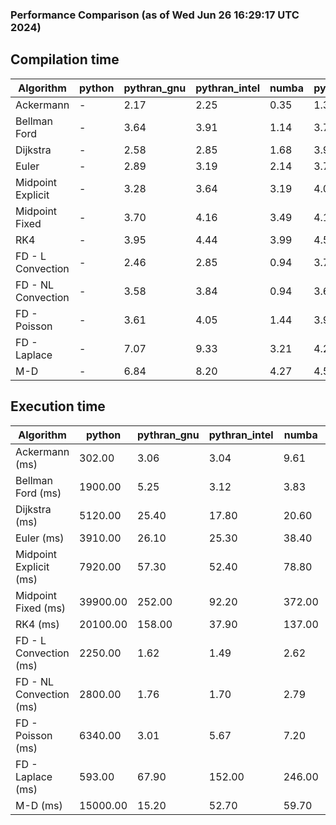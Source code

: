### Performance Comparison (as of Wed Jun 26 16:29:17 UTC 2024)
## Compilation time
Algorithm                 | python                    | pythran_gnu               | pythran_intel             | numba                     | pyccel_fortran_gnu        | pyccel_c_gnu              | pyccel_fortran_intel      | pyccel_c_intel           
------------------------- | ------------------------- | ------------------------- | ------------------------- | ------------------------- | ------------------------- | ------------------------- | ------------------------- | -------------------------
Ackermann                 | -                         | 2.17                      | 2.25                      | 0.35                      | 1.36                      | 1.31                      | 1.42                      | 1.40                     
Bellman Ford              | -                         | 3.64                      | 3.91                      | 1.14                      | 3.78                      | 4.09                      | 3.89                      | 4.66                     
Dijkstra                  | -                         | 2.58                      | 2.85                      | 1.68                      | 3.93                      | 4.11                      | 4.12                      | 4.71                     
Euler                     | -                         | 2.89                      | 3.19                      | 2.14                      | 3.74                      | 4.09                      | 3.85                      | 4.58                     
Midpoint Explicit         | -                         | 3.28                      | 3.64                      | 3.19                      | 4.03                      | 4.29                      | 4.14                      | 4.80                     
Midpoint Fixed            | -                         | 3.70                      | 4.16                      | 3.49                      | 4.11                      | 4.54                      | 4.29                      | 4.97                     
RK4                       | -                         | 3.95                      | 4.44                      | 3.99                      | 4.52                      | 4.76                      | 4.58                      | 5.33                     
FD - L Convection         | -                         | 2.46                      | 2.85                      | 0.94                      | 3.74                      | 4.00                      | 3.84                      | 4.54                     
FD - NL Convection        | -                         | 3.58                      | 3.84                      | 0.94                      | 3.69                      | 4.02                      | 3.86                      | 4.56                     
FD - Poisson              | -                         | 3.61                      | 4.05                      | 1.44                      | 3.91                      | 4.24                      | 5.13                      | 4.66                     
FD - Laplace              | -                         | 7.07                      | 9.33                      | 3.21                      | 4.20                      | 4.53                      | 4.52                      | 5.22                     
M-D                       | -                         | 6.84                      | 8.20                      | 4.27                      | 4.55                      | 4.65                      | 4.70                      | 5.53                     

## Execution time
Algorithm                 | python                    | pythran_gnu               | pythran_intel             | numba                     | pyccel_fortran_gnu        | pyccel_c_gnu              | pyccel_fortran_intel      | pyccel_c_intel           
------------------------- | ------------------------- | ------------------------- | ------------------------- | ------------------------- | ------------------------- | ------------------------- | ------------------------- | -------------------------
Ackermann (ms)            | 302.00                    | 3.06                      | 3.04                      | 9.61                      | 1.50                      | 1.50                      | 7.46                      | 3.93                     
Bellman Ford (ms)         | 1900.00                   | 5.25                      | 3.12                      | 3.83                      | 2.99                      | 6.00                      | 4.00                      | 18.80                    
Dijkstra (ms)             | 5120.00                   | 25.40                     | 17.80                     | 20.60                     | 19.40                     | 32.20                     | 26.20                     | 23.50                    
Euler (ms)                | 3910.00                   | 26.10                     | 25.30                     | 38.40                     | 15.40                     | 144.00                    | 14.10                     | 127.00                   
Midpoint Explicit (ms)    | 7920.00                   | 57.30                     | 52.40                     | 78.80                     | 24.30                     | 280.00                    | 16.00                     | 261.00                   
Midpoint Fixed (ms)       | 39900.00                  | 252.00                    | 92.20                     | 372.00                    | 76.80                     | 1400.00                   | 60.10                     | 1220.00                  
RK4 (ms)                  | 20100.00                  | 158.00                    | 37.90                     | 137.00                    | 35.30                     | 487.00                    | 39.40                     | 415.00                   
FD - L Convection (ms)    | 2250.00                   | 1.62                      | 1.49                      | 2.62                      | 1.48                      | 1.62                      | 1.31                      | 4.06                     
FD - NL Convection (ms)   | 2800.00                   | 1.76                      | 1.70                      | 2.79                      | 1.79                      | 2.21                      | 1.51                      | 4.15                     
FD - Poisson (ms)         | 6340.00                   | 3.01                      | 5.67                      | 7.20                      | 2.90                      | 3.88                      | 2.65                      | 5.68                     
FD - Laplace (ms)         | 593.00                    | 67.90                     | 152.00                    | 246.00                    | 61.90                     | 310.00                    | 60.60                     | 327.00                   
M-D (ms)                  | 15000.00                  | 15.20                     | 52.70                     | 59.70                     | 54.60                     | 59.90                     | 80.20                     | 61.40                    
